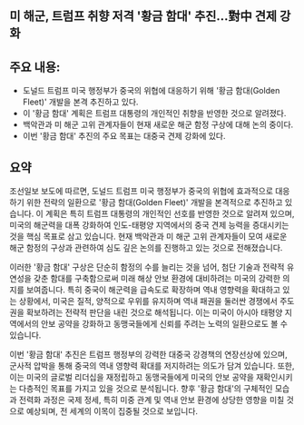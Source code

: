## 미 해군, 트럼프 취향 저격 '황금 함대' 추진…對中 견제 강화

## 주요 내용:
*   도널드 트럼프 미국 행정부가 중국의 위협에 대응하기 위해 '황금 함대(Golden Fleet)' 개발을 본격 추진하고 있다.
*   이 '황금 함대' 계획은 트럼프 대통령의 개인적인 취향을 반영한 것으로 알려졌다.
*   백악관과 미 해군 고위 관계자들이 현재 새로운 해군 함정 구상에 대해 논의 중이다.
*   이번 '황금 함대' 추진의 주요 목표는 대중국 견제 강화에 있다.

## 요약

조선일보 보도에 따르면, 도널드 트럼프 미국 행정부가 중국의 위협에 효과적으로 대응하기 위한 전략의 일환으로 '황금 함대(Golden Fleet)' 개발을 본격적으로 추진하고 있습니다. 이 계획은 특히 트럼프 대통령의 개인적인 선호를 반영한 것으로 알려져 있으며, 미국의 해군력을 대폭 강화하여 인도-태평양 지역에서의 중국 견제 능력을 증대시키는 것을 핵심 목표로 삼고 있습니다. 현재 백악관과 미 해군 고위 관계자들이 모여 새로운 해군 함정의 구상과 관련하여 심도 깊은 논의를 진행하고 있는 것으로 전해졌습니다.

이러한 '황금 함대' 구상은 단순히 함정의 수를 늘리는 것을 넘어, 첨단 기술과 전략적 유연성을 갖춘 함대를 구축함으로써 미래 해상 안보 환경에 대비하려는 미국의 강력한 의지를 보여줍니다. 특히 중국이 해군력을 급속도로 확장하며 역내 영향력을 확대하고 있는 상황에서, 미국은 질적, 양적으로 우위를 유지하며 역내 패권을 둘러싼 경쟁에서 주도권을 확보하려는 전략적 판단을 내린 것으로 해석됩니다. 이는 미국이 아시아 태평양 지역에서의 안보 공약을 강화하고 동맹국들에게 신뢰를 주려는 노력의 일환으로도 볼 수 있습니다.

이번 '황금 함대' 추진은 트럼프 행정부의 강력한 대중국 강경책의 연장선상에 있으며, 군사적 압박을 통해 중국의 역내 영향력 확대를 저지하려는 의도가 담겨 있습니다. 또한, 이는 미국의 글로벌 리더십을 재정립하고 동맹국들에게 미국의 안보 공약을 재확인시키는 다층적인 목표를 가지고 있을 것으로 분석됩니다. 향후 '황금 함대'의 구체적인 모습과 전력화 과정은 국제 정세, 특히 미중 관계 및 역내 안보 환경에 상당한 영향을 미칠 것으로 예상되며, 전 세계의 이목이 집중될 것으로 보입니다.